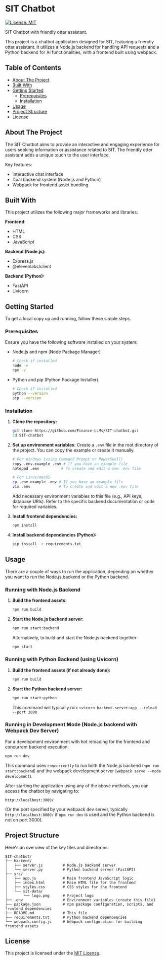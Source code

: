 # SIT Chatbot

[![License: MIT](https://img.shields.io/badge/License-MIT-yellow.svg)](https://opensource.org/licenses/MIT)

SIT Chatbot with friendly otter assistant.

This project is a chatbot application designed for SIT, featuring a friendly otter assistant. It utilizes a Node.js backend for handling API requests and a Python backend for AI functionalities, with a frontend built using webpack.

## Table of Contents

* [About The Project](#about-the-project)
* [Built With](#built-with)
* [Getting Started](#getting-started)
  * [Prerequisites](#prerequisites)
  * [Installation](#installation)
* [Usage](#usage)
* [Project Structure](#project-structure)
* [License](#license)

## About The Project

The SIT Chatbot aims to provide an interactive and engaging experience for users seeking information or assistance related to SIT. The friendly otter assistant adds a unique touch to the user interface.

Key features:
* Interactive chat interface
* Dual backend system (Node.js and Python)
* Webpack for frontend asset bundling

## Built With

This project utilizes the following major frameworks and libraries:

**Frontend:**
* HTML
* CSS
* JavaScript

**Backend (Node.js):**
* Express.js
* @elevenlabs/client

**Backend (Python):**
* FastAPI
* Uvicorn

## Getting Started

To get a local copy up and running, follow these simple steps.

### Prerequisites

Ensure you have the following software installed on your system:
* Node.js and npm (Node Package Manager)
  ```bash
  # Check if installed
  node -v
  npm -v
  ```
* Python and pip (Python Package Installer)
  ```bash
  # Check if installed
  python --version
  pip --version
  ```

### Installation

1.  **Clone the repository:**
    ```bash
    git clone https://github.com/Finance-LLMs/SIT-chatbot.git
    cd SIT-chatbot
    ```

2.  **Set up environment variables:**
    Create a `.env` file in the root directory of the project. You can copy the example or create it manually.
    ```bash
    # For Windows (using Command Prompt or PowerShell)
    copy .env.example .env # If you have an example file
    notepad .env          # To create and edit a new .env file
    ```
    ```bash
    # For Linux/macOS
    cp .env.example .env # If you have an example file
    vim .env             # To create and edit a new .env file
    ```
    Add necessary environment variables to this file (e.g., API keys, database URIs).  Refer to the specific backend documentation or code for required variables.

3.  **Install frontend dependencies:**
    ```bash
    npm install
    ```

4.  **Install backend dependencies (Python):**
    ```bash
    pip install -r requirements.txt
    ```

## Usage

There are a couple of ways to run the application, depending on whether you want to run the Node.js backend or the Python backend.

### Running with Node.js Backend

1.  **Build the frontend assets:**
    ```bash
    npm run build
    ```
2.  **Start the Node.js backend server:**
    ```bash
    npm run start:backend
    ```
    Alternatively, to build and start the Node.js backend together:
    ```bash
    npm start
    ```

### Running with Python Backend (using Uvicorn)

1.  **Build the frontend assets (if not already done):**
    ```bash
    npm run build
    ```
2.  **Start the Python backend server:**
    ```bash
    npm run start:python
    ```
    This command will typically run: `uvicorn backend.server:app --reload --port 3000`

### Running in Development Mode (Node.js backend with Webpack Dev Server)

For a development environment with hot reloading for the frontend and concurrent backend execution:
```bash
npm run dev
```
This command uses `concurrently` to run both the Node.js backend (`npm run start:backend`) and the webpack development server (`webpack serve --mode development`).

After starting the application using any of the above methods, you can access the chatbot by navigating to:
```
http://localhost:3000/
```
(Or the port specified by your webpack dev server, typically `http://localhost:8080/` if `npm run dev` is used and the Python backend is not on port 3000).

## Project Structure

Here's an overview of the key files and directories:

```
SIT-chatbot/
├── backend/
│   ├── server.js         # Node.js backend server
│   └── server.py         # Python backend server (FastAPI)
├── src/
│   ├── app.js            # Main frontend JavaScript logic
│   ├── index.html        # Main HTML file for the frontend
│   ├── styles.css        # CSS styles for the frontend
│   └── sit-data/
│       └── logo.png      # Project logo
├── .env                  # Environment variables (create this file)
├── package.json          # npm package configuration, scripts, and frontend dependencies
├── README.md             # This file
├── requirements.txt      # Python backend dependencies
└── webpack.config.js     # Webpack configuration for building frontend assets
```

## License

This project is licensed under the [MIT License](LICENSE).